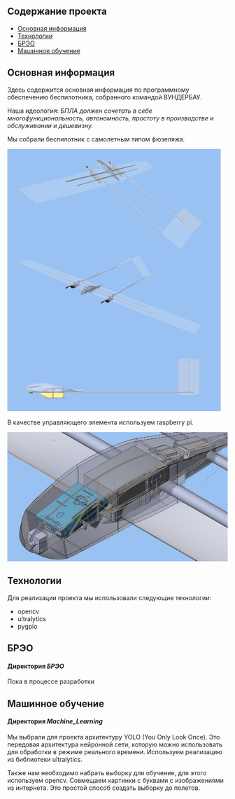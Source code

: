 ## Содержание проекта

* [Основная информация](#основная-информация)
* [Технологии](#технологии)
* [БРЭО](#брэо)
* [Машинное обучение](#машинное-обучение)

## Основная информация
Здесь содержится основная информация по программному обеспечению беспилотника, собранного командой ВУНДЕРБАУ.

Наша идеология: _БПЛА должен сочетать в себе многофункциональность, автономность, простоту в производстве и обслуживании и дешевизну._

Мы собрали беспилотник с самолетным типом фюзеляжа.

![img.png](img/img1.png)

В качестве управляющего элемента используем raspberry pi.

![img.png](img/img2.png)

## Технологии
Для реализации проекта мы использовали следующие технологии:
* opencv
* ultralytics
* pygpio
	
## БРЭО
#### Директория _БРЭО_
Пока в процессе разработки

## Машинное обучение
#### Директория _Machine_Learning_
Мы выбрали для проекта архитектуру YOLO (You Only Look Once). Это передовая архитектура нейронной сети, которую можно использовать для обработки в режиме реального времени. Используем реализацию из библиотеки ultralytics.

Также нам необходимо набрать выборку для обучение, для этого используем opencv. Совмещаем картинки с буквами с изображениями из интернета. Это простой способ создать выборку до полетов.

